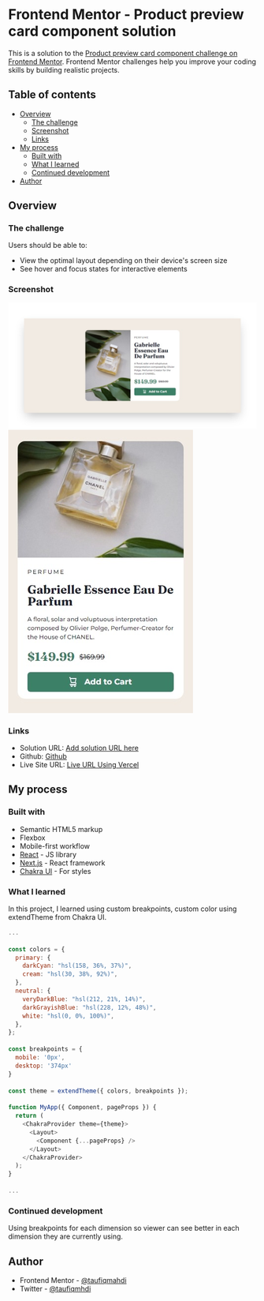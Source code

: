 # Frontend Mentor - Product preview card component solution

This is a solution to the [Product preview card component challenge on Frontend Mentor](https://www.frontendmentor.io/challenges/product-preview-card-component-GO7UmttRfa). Frontend Mentor challenges help you improve your coding skills by building realistic projects. 

## Table of contents

- [Overview](#overview)
  - [The challenge](#the-challenge)
  - [Screenshot](#screenshot)
  - [Links](#links)
- [My process](#my-process)
  - [Built with](#built-with)
  - [What I learned](#what-i-learned)
  - [Continued development](#continued-development)
- [Author](#author)

## Overview

### The challenge

Users should be able to:

- View the optimal layout depending on their device's screen size
- See hover and focus states for interactive elements

### Screenshot

![](./screenshot.jpeg)
![](./screenshot2.jpeg)

### Links

- Solution URL: [Add solution URL here](https://your-solution-url.com)
- Github: [Github](https://github.com/taufiqmahdi/Product-Preview-Card-Component-Next-JS)
- Live Site URL: [Live URL Using Vercel](https://product-preview-card-component-next-js.vercel.app/)

## My process

### Built with

- Semantic HTML5 markup
- Flexbox
- Mobile-first workflow
- [React](https://reactjs.org/) - JS library
- [Next.js](https://nextjs.org/) - React framework
- [Chakra UI](https://chakra-ui.com/) - For styles

### What I learned

In this project, I learned using custom breakpoints, custom color using extendTheme from Chakra UI.

```js
...

const colors = {
  primary: {
    darkCyan: "hsl(158, 36%, 37%)",
    cream: "hsl(30, 38%, 92%)",
  },
  neutral: {
    veryDarkBlue: "hsl(212, 21%, 14%)",
    darkGrayishBlue: "hsl(228, 12%, 48%)",
    white: "hsl(0, 0%, 100%)",
  },
};

const breakpoints = {
  mobile: '0px',
  desktop: '374px'
}

const theme = extendTheme({ colors, breakpoints });

function MyApp({ Component, pageProps }) {
  return (
    <ChakraProvider theme={theme}>
      <Layout>
        <Component {...pageProps} />
      </Layout>
    </ChakraProvider>
  );
}

...
```

### Continued development

Using breakpoints for each dimension so viewer can see better in each dimension they are currently using.

## Author

- Frontend Mentor - [@taufiqmahdi](https://www.frontendmentor.io/profile/taufiqmahdi)
- Twitter - [@taufiqmhdi](https://www.twitter.com/taufiqmhdi)